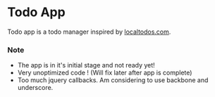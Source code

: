 Todo App
========

Todo app is a todo manager inspired by [localtodos.com](http://localtodos.com).

### Note ###

* The app is in it's initial stage and not ready yet!
* Very unoptimized code ! (Will fix later after app is complete)
* Too much jquery callbacks. Am considering to use backbone and underscore.